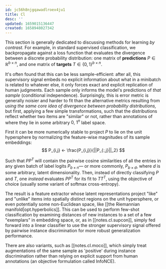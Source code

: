 ```yaml
---
id: jc56h8njgqawadlroex4ju1
title: Cl
desc: ''
updated: 1659015136447
created: 1658948027342
---
```


This section is generally dedicated to discussing methods for learning _by contrast._ For example, in standard supervised classification, we backpropagate against a loss function that evaluates the divergence between a discrete probability distribution: one matrix of **predictions** $P ∈ ℝ^{b × n}$, and one matrix of **targets** $T ∈ \{0, 1\}^{b × n}$. 

It's often found that this can be less sample-efficient: after all, this supervisory signal embeds no explicit information about what in a minibatch is related to whatever else, it only forces exact and explicit replication of human judgments. Each sample only informs the model's predictions of _that sample_ (conditional independence). Surprisingly, this is error metric is generally noisier and harder to fit than the alternative metrics resulting from _using the same core idea of divergence between probability distributions,_ but first, applying a few simple transformations, such that the distributions reflect whether two items are "similar" or not, rather than annotations of where they lie in some arbitrary ${0,\ 1}^n$ label space.

First it can be more numerically stable to project $P$ to lie on the unit hypersphere by normalizing the feature-wise magnitudes of its sample embeddings:
$$
P_{i,j} ← \frac{P_{i,j}}{||P_{:,j}||_2}
$$

Such that $PP^T$ will contain the pairwise cosine similarities of all the entries in any given batch of label logits $P_{b × n}$— or more commonly, $P_{b×d}$, where $d$ is some arbitrary, latent dimensionality. Then, instead of directly classifying $P$ and $T$, one _instead_ evaluates $PP^T$ for its fit to $TT^T$, using the objective of choice (usually some variant of softmax cross-entropy).

The result is a feature extractor whose latent representations project "like" and "unlike" items into spatially distinct regions on the unit hypersphere, or even potentially some non-Euclidean space, like [[the Riemannian manifold|opt.hyperbolics]]. This can be used to perform few-shot classification by examining distances of new instances to a set of a few "exemplars" in embedding space, or, as in [[notes.cl.supcon]], simply fed forward into a linear classifier to use the stronger supervisory signal offered by pairwise instance discrimination for more robust generalization performance.

There are also variants, such as [[notes.cl.moco]], which simply treat augmentations of the same sample as 'positive' during instance discrimination rather than relying on explicit support from human annotations (an objective formulation called InfoNCE). 